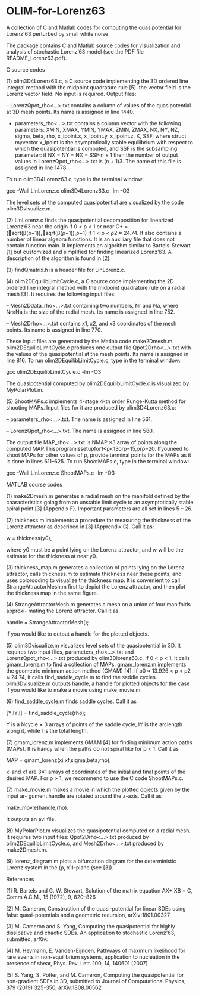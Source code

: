 # OLIM-for-Lorenz63
A collection of C and Matlab codes for computing the quasipotential for Lorenz'63 perturbed by small white noise 

The package contains C and Matlab source codes for visualization and analysis of stochastic Lorenz’63 model (see the PDF file README_Lorenz63.pdf).


C source codes

(1) olim3D4Lorenz63.c, a C source code implementing the 3D ordered line integral method with the midpoint quadrature rule [5]. the vector field is the Lorenz vector field. No input is required. Output files:

– LorenzQpot_rho<...>.txt contains a column of values of the quasipotential at 3D mesh points. Its name is assigned in line 1440.

- parameters_rho<...>.txt contains a column vector with the following parameters:
XMIN, XMAX, YMIN, YMAX, ZMIN, ZMAX, NX, NY, NZ,
sigma, beta, rho, x_ipoint.x, x_ipoint.y, x_ipoint.z, K, SSF, where struct myvector x_ipoint is the asymptotically stable equilibrium with respect to which the quasipotential is computed, and SSF is the subsampling parameter: if NX = NY = NX = SSF·n + 1 then the number of output values in LorenzQpot_rho<...>.txt is (n + 1)3. The name of this file is assigned in line 1478.

To run olim3D4Lorenz63.c, type in the terminal window:

gcc -Wall LinLorenz.c olim3D4Lorenz63.c -lm -O3

The level sets of the computed quasipotential are visualized by the code olim3Dvisualize.m.

(2) LinLorenz.c finds the quasipotential decomposition for linearized Lorenz’63 near the origin if 0 < ρ < 1 or near C+ = (􏰋sqrt(β(ρ−1)),􏰋sqrt(β(ρ−1)),ρ−1) if 1 < ρ < ρ2 ≈ 24.74. It also contains a number of linear algebra functions. It is an auxiliary file that does not contain function main. It implements an algorithm similar to Bartels-Stewart [1] but customized and simplified for finding linearized Lorenz’63. A description of the algorithm is found in [2].

(3) findQmatrix.h is a header file for LinLorenz.c.

(4) olim2DEquilibLimitCycle.c, a C source code implementing the 2D ordered line integral method with the midpoint quadrature rule on a radial mesh [3]. It requires the following input files:

– Mesh2Ddata_rho<...>.txt containing two numbers, Nr and Na, where Nr×Na is the size of the radial mesh. Its name is assigned in line 752.

– Mesh2Drho<...>.txt contains x1, x2, and x3 coordinates of the mesh points. Its name is assigned in line 770.

These input files are generated by the Matlab code make2Dmesh.m. olim2DEquilibLimitCycle.c produces one output file Qpot2Drho<...>.txt with the values of the quasipotential at the mesh points. Its name is assigned in line 816. To run olim2DEquilibLimitCycle.c, type in the terminal window:

gcc olim2DEquilibLimitCycle.c -lm -O3

The quasipotential computed by olim2DEquilibLimitCycle.c is visualized by
MyPolarPlot.m.

(5) ShootMAPs.c implements 4-stage 4-th order Runge-Kutta method for shooting MAPs. Input files for it are produced by olim3D4Lorenz63.c:

– parameters_rho<...>.txt. The name is assigned in line 561.

– LorenzQpot_rho<...>.txt. The name is assigned in line 580.

The output file MAP_rho<...>.txt is NMAP ×3 array of points along the computed MAP.Thisprogramissetupfor1<ρ<13orρ=15,orρ=20. Ifyouneed to shoot MAPs for other values of ρ, provide terminal points for the MAPs as it is done in lines 611–625. To run ShootMAPs.c, type in the terminal window:

  gcc -Wall LinLorenz.c ShootMAPs.c -lm -O3


MATLAB course codes

(1) make2Dmesh.m generates a radial mesh on the manifold defined by the characteristics going from an unstable limit cycle to an asymptotically stable spiral point [3] (Appendix F). Important parameters are all set in lines 5 – 26.

(2) thickness.m implements a procedure for measuring the thickness of the Lorenz attractor as described in [3] (Apprendix G). Call it as:

w = thickness(y0),

where y0 must be a point lying on the Lorenz attractor, and w will be the estimate for the thickness at near y0.

(3) thickness_map.m generates a collection of points lying on the Lorenz attractor, calls thickness.m to estimate thickness near these points, and uses colorcoding to visualize the thickness map. It is convenient to call StrangeAttractorMesh.m first to depict the Lorenz attractor, and then plot the thickness map in the same figure.

(4) StrangeAttractorMesh.m generates a mesh on a union of four manifolds approxi- mating the Lorenz attractor. Call it as

handle = StrangeAttractorMesh();

if you would like to output a handle for the plotted objects.

(5) olim3Dvisualize.m visualizes level sets of the quasipotential in 3D. It requires two input files, parameters_rho<...>.txt and LorenzQpot_rho<...>.txt produced by olim3Dlorenz63.c. If 0 < ρ < 1, it calls gmam_lorenz.m to find a collection of MAPs. gmam_lorenz.m implements the geometric minimum action method (GMAM) [4]. If ρ0 ≈ 13.926 < ρ < ρ2 ≈ 24.74, it calls find_saddle_cycle.m to find the saddle cycles. olim3Dvisualize.m outputs handle, a handle for plotted objects for the case if you would like to make a movie using make_movie.m.

(6) find_saddle_cycle.m finds saddle cycles. Call it as

[Y,lY,l] = find_saddle_cycle(rho);

Y is a Ncycle × 3 arrays of points of the saddle cycle, lY is the arclength along it, while l is the total length.

(7) gmam_lorenz.m implements GMAM [4] for finding minimum action paths (MAPs). It is handy when the paths do not spiral like for ρ < 1. Call it as

MAP = gmam_lorenz(xi,xf,sigma,beta,rho);

xi and xf are 3×1 arrays of coordinates of the initial and final points of the desired MAP. For ρ > 1, we recommend to use the C code ShootMAPs.c.

(7) make_movie.m makes a movie in which the plotted objects given by the input ar- gument handle are rotated around the z-axis. Call it as 

make_movie(handle,rho).

It outputs an avi file.

(8) MyPolarPlot.m visualizes the quasipotential computed on a radial mesh. It requires two input files: Qpot2Drho<...>.txt produced by olim2DEquilibLimitCycle.c, and Mesh2Drho<...>.txt produced by make2Dmesh.m.

(9) lorenz_diagram.m plots a bifurcation diagram for the deterministic Lorenz system in the (ρ, x1)-plane (see [3]).

References

[1] R. Bartels and G. W. Stewart, Solution of the matrix equation AX+ XB = C, Comm A.C.M., 15 (1972), 9, 820–826

[2] M. Cameron, Construction of the quasi-potential for linear SDEs using false quasi-potentials and a geometric recursion, arXiv:1801.00327

[3] M. Cameron and S. Yang, Computing the quasipotential for highly dissipative and chaotic SDEs. An application to stochastic Lorenz'63, submitted, arXiv:

[4] M. Heymann, E. Vanden-Eijnden, Pathways of maximum likelihood for rare events in non-equilibrium systems, application to nucleation in the presence of shear, Phys. Rev. Lett. 100, 14, 140601 (2007)

[5] S. Yang, S. Potter, and M. Cameron, Computing the quasipotential for non-gradient SDEs in 3D, submitted to Journal of Computational Physics, 379 (2019) 325-350, arXiv:1808.00562


